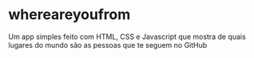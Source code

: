 # whereareyoufrom
 Um app simples feito com HTML, CSS e Javascript que mostra de quais lugares do mundo são as pessoas que te seguem no GitHub
